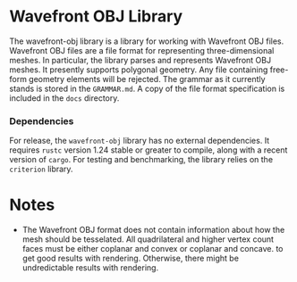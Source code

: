 # Wavefront OBJ Library
The wavefront-obj library is a library for working with Wavefront OBJ files. Wavefront OBJ files are a file format for representing three-dimensional meshes. In particular, the library parses and represents Wavefront OBJ meshes. It presently supports polygonal geometry. Any file containing free-form geometry elements will be rejected. The grammar as it currently stands is stored in the `GRAMMAR.md`. A copy of the file format specification is included in the `docs` directory.

### Dependencies
For release, the `wavefront-obj` library has no external dependencies. It requires `rustc` version 1.24 stable or greater to compile, along with a recent version of `cargo`. For testing and benchmarking, the library relies on the `criterion` library.

# Notes
* The Wavefront OBJ format does not contain information about how the mesh should be tesselated. All quadrilateral and higher vertex count faces must be either coplanar and convex or coplanar and concave. to get good results with rendering. Otherwise, there might be undredictable results with rendering.